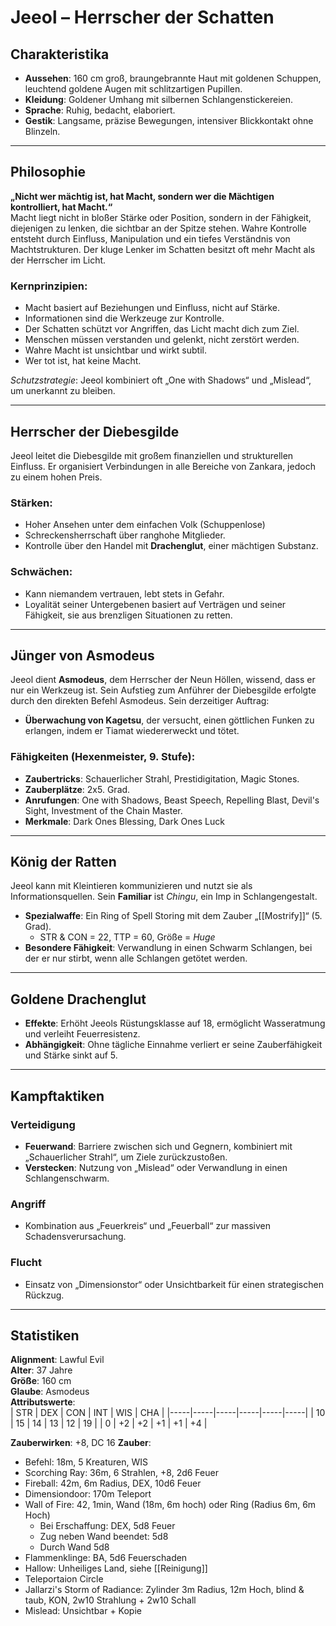 # Jeeol – Herrscher der Schatten

## Charakteristika
- **Aussehen**: 160 cm groß, braungebrannte Haut mit goldenen Schuppen, leuchtend goldene Augen mit schlitzartigen Pupillen.  
- **Kleidung**: Goldener Umhang mit silbernen Schlangenstickereien.  
- **Sprache**: Ruhig, bedacht, elaboriert.  
- **Gestik**: Langsame, präzise Bewegungen, intensiver Blickkontakt ohne Blinzeln.

---

## Philosophie
**„Nicht wer mächtig ist, hat Macht, sondern wer die Mächtigen kontrolliert, hat Macht.“**  
Macht liegt nicht in bloßer Stärke oder Position, sondern in der Fähigkeit, diejenigen zu lenken, die sichtbar an der Spitze stehen. Wahre Kontrolle entsteht durch Einfluss, Manipulation und ein tiefes Verständnis von Machtstrukturen. Der kluge Lenker im Schatten besitzt oft mehr Macht als der Herrscher im Licht.

### Kernprinzipien:
- Macht basiert auf Beziehungen und Einfluss, nicht auf Stärke.
- Informationen sind die Werkzeuge zur Kontrolle.
- Der Schatten schützt vor Angriffen, das Licht macht dich zum Ziel.
- Menschen müssen verstanden und gelenkt, nicht zerstört werden.
- Wahre Macht ist unsichtbar und wirkt subtil.
- Wer tot ist, hat keine Macht.

*Schutzstrategie*: Jeeol kombiniert oft „One with Shadows“ und „Mislead“, um unerkannt zu bleiben.

---

## Herrscher der Diebesgilde
Jeeol leitet die Diebesgilde mit großem finanziellen und strukturellen Einfluss. Er organisiert Verbindungen in alle Bereiche von Zankara, jedoch zu einem hohen Preis.  

### Stärken:
- Hoher Ansehen unter dem einfachen Volk (Schuppenlose)
- Schreckensherrschaft über ranghohe Mitglieder.
- Kontrolle über den Handel mit **Drachenglut**, einer mächtigen Substanz.  

### Schwächen:
- Kann niemandem vertrauen, lebt stets in Gefahr.  
- Loyalität seiner Untergebenen basiert auf Verträgen und seiner Fähigkeit, sie aus brenzligen Situationen zu retten.

---

## Jünger von Asmodeus
Jeeol dient **Asmodeus**, dem Herrscher der Neun Höllen, wissend, dass er nur ein Werkzeug ist. Sein Aufstieg zum Anführer der Diebesgilde erfolgte durch den direkten Befehl Asmodeus. Sein derzeitiger Auftrag:  
- **Überwachung von Kagetsu**, der versucht, einen göttlichen Funken zu erlangen, indem er Tiamat wiedererweckt und tötet.  

### Fähigkeiten (Hexenmeister, 9. Stufe):
- **Zaubertricks**: Schauerlicher Strahl, Prestidigitation, Magic Stones.  
- **Zauberplätze**: 2x5. Grad.  
- **Anrufungen**: One with Shadows, Beast Speech, Repelling Blast, Devil's Sight, Investment of the Chain Master.  
- **Merkmale**: Dark Ones Blessing, Dark Ones Luck

---

## König der Ratten
Jeeol kann mit Kleintieren kommunizieren und nutzt sie als Informationsquellen. Sein **Familiar** ist *Chingu*, ein Imp in Schlangengestalt.  
- **Spezialwaffe**: Ein Ring of Spell Storing mit dem Zauber „[[Mostrify]]“ (5. Grad).  
	- STR & CON = 22, TTP = 60, Größe = *Huge*
- **Besondere Fähigkeit**: Verwandlung in einen Schwarm Schlangen, bei der er nur stirbt, wenn alle Schlangen getötet werden.

---

## Goldene Drachenglut
- **Effekte**: Erhöht Jeeols Rüstungsklasse auf 18, ermöglicht Wasseratmung und verleiht Feuerresistenz.  
- **Abhängigkeit**: Ohne tägliche Einnahme verliert er seine Zauberfähigkeit und Stärke sinkt auf 5.  

---

## Kampftaktiken
### Verteidigung
- **Feuerwand**: Barriere zwischen sich und Gegnern, kombiniert mit „Schauerlicher Strahl“, um Ziele zurückzustoßen.  
- **Verstecken**: Nutzung von „Mislead“ oder Verwandlung in einen Schlangenschwarm.  

### Angriff
- Kombination aus „Feuerkreis“ und „Feuerball“ zur massiven Schadensverursachung.  

### Flucht
- Einsatz von „Dimensionstor“ oder Unsichtbarkeit für einen strategischen Rückzug.  

---

## Statistiken
**Alignment**: Lawful Evil  
**Alter**: 37 Jahre  
**Größe**: 160 cm  
**Glaube**: Asmodeus  
**Attributswerte**:  
| STR | DEX | CON | INT | WIS | CHA |
|-----|-----|-----|-----|-----|-----|
| 10  | 15  | 14  | 13  | 12  | 19  |
|  0  | +2  | +2  | +1  | +1  | +4  |

**Zauberwirken**: +8, DC 16
**Zauber**:
- Befehl: 18m, 5 Kreaturen, WIS
- Scorching Ray: 36m, 6 Strahlen, +8, 2d6 Feuer
- Fireball: 42m, 6m Radius, DEX, 10d6 Feuer
- Dimensiondoor: 170m Teleport
- Wall of Fire: 42, 1min, Wand (18m, 6m hoch) oder Ring (Radius 6m, 6m Hoch)
	- Bei Erschaffung: DEX, 5d8 Feuer
	- Zug neben Wand beendet: 5d8
	- Durch Wand 5d8
- Flammenklinge: BA, 5d6 Feuerschaden
- Hallow: Unheiliges Land, siehe [[Reinigung]]
- Teleportaion Circle
- Jallarzi's Storm of Radiance: Zylinder 3m Radius, 12m Hoch, blind & taub, KON, 2w10 Strahlung + 2w10 Schall
- Mislead: Unsichtbar + Kopie